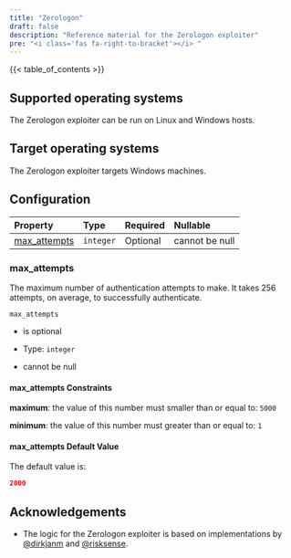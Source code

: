 ```yaml
---
title: "Zerologon"
draft: false
description: "Reference material for the Zerologon exploiter"
pre: "<i class='fas fa-right-to-bracket'></i> "
---
```

{{< table_of_contents >}}

## Supported operating systems

The Zerologon exploiter can be run on Linux and Windows hosts.

## Target operating systems

The Zerologon exploiter targets Windows machines.

## Configuration

<!--
This documentation was autogenerated by passing the plugin's config-schema.json
through https://github.com/adobe/jsonschema2md. It was then modified by hand to
remove extraneous information.
-->

| Property                       | Type      | Required | Nullable       |
| :----------------------------- | :-------- | :------- | :------------- |
| [max\_attempts](#max_attempts) | `integer` | Optional | cannot be null |

### max\_attempts

The maximum number of authentication attempts to make. It takes 256 attempts, on average, to successfully authenticate.

`max_attempts`

* is optional

* Type: `integer`

* cannot be null

#### max\_attempts Constraints

**maximum**: the value of this number must smaller than or equal to: `5000`

**minimum**: the value of this number must greater than or equal to: `1`

#### max\_attempts Default Value

The default value is:

```json
2000
```

## Acknowledgements

* The logic for the Zerologon exploiter is based on implementations by
[@dirkjanm](https://github.com/dirkjanm/CVE-2020-1472/) and [@risksense](
https://github.com/risksense/zerologon).
